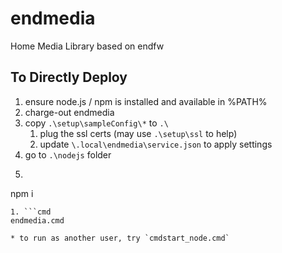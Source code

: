 # endmedia
Home Media Library based on endfw

## To Directly Deploy

1. ensure node.js / npm is installed and available in %PATH%
1. charge-out endmedia
1. copy `.\setup\sampleConfig\*` to `.\`
    1. plug the ssl certs (may use `.\setup\ssl` to help)
    2. update `\.local\endmedia\service.json` to apply settings
1. go to `.\nodejs` folder
1. ```cmd
npm i
```
1. ```cmd
endmedia.cmd
```
    * to run as another user, try `cmdstart_node.cmd`
